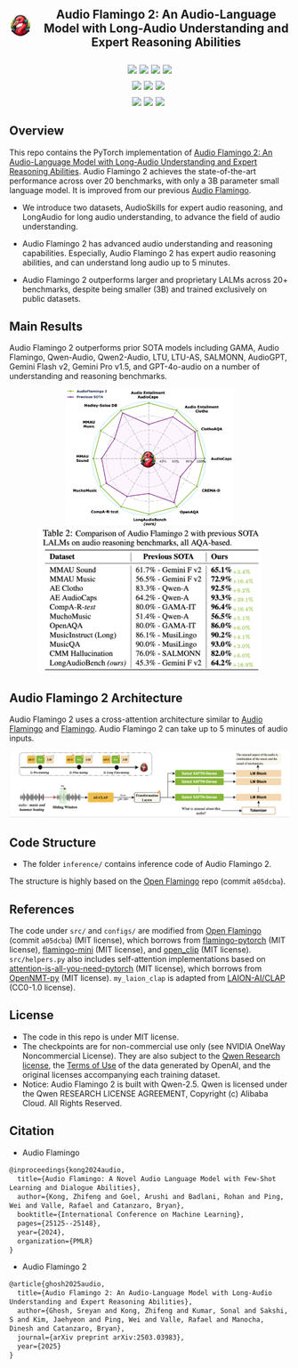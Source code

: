 
<div style="display: flex; justify-content: center; align-items: center; text-align: center;">
  <a href="https://github.com/NVIDIA/audio-flamingo" style="margin-right: 20px; text-decoration: none; display: flex; align-items: center;">
    <img src="assets/af_logo.png" alt="Audio Flamingo 2 🔥🚀🔥" style="max-width: 40px; max-height: 40px;">
  </a>
  <div>
    <h2>Audio Flamingo 2: An Audio-Language Model with Long-Audio Understanding and Expert Reasoning Abilities</h2>
  </div>
</div>

<div style="display: flex; justify-content: center; margin-top: 10px;">
  <a href="https://arxiv.org/abs/2503.03983"><img src="https://img.shields.io/badge/arXiv-2503.03983-AD1C18" style="margin-right: 5px;"></a>
  <a href="https://research.nvidia.com/labs/adlr/AF2/"><img src="https://img.shields.io/badge/Demo page-228B22" style="margin-right: 5px;"></a>
  <a href="https://github.com/NVIDIA/audio-flamingo"><img src='https://img.shields.io/badge/Github-Audio Flamingo 2-9C276A' style="margin-right: 5px;"></a>
  <a href="https://github.com/NVIDIA/audio-flamingo/stargazers"><img src="https://img.shields.io/github/stars/NVIDIA/audio-flamingo.svg?style=social"></a>
</div>

<div style="display: flex; justify-content: center; margin-top: 10px;">
<a href="https://huggingface.co/nvidia/audio-flamingo-2"><img src="https://img.shields.io/badge/🤗-Checkpoints (3B)-ED5A22.svg" style="margin-right: 5px;"></a>
<a href="https://huggingface.co/nvidia/audio-flamingo-2-1.5B"><img src="https://img.shields.io/badge/🤗-Checkpoints (1.5B)-ED5A22.svg" style="margin-right: 5px;"></a>
<a href="https://huggingface.co/nvidia/audio-flamingo-2-0.5B"><img src="https://img.shields.io/badge/🤗-Checkpoints (0.5B)-ED5A22.svg" style="margin-right: 5px;"></a>
</div>

<div style="display: flex; justify-content: center; margin-top: 10px;">
<a href="https://huggingface.co/nvidia/audio-flamingo-2"><img src="https://img.shields.io/badge/🤗-Gradio Demo (3B)-5F9EA0.svg" style="margin-right: 5px;"></a>
<a href="https://huggingface.co/nvidia/audio-flamingo-2-1.5B"><img src="https://img.shields.io/badge/🤗-Gradio Demo (1.5B)-5F9EA0.svg" style="margin-right: 5px;"></a>
<a href="https://huggingface.co/nvidia/audio-flamingo-2-0.5B"><img src="https://img.shields.io/badge/🤗-Gradio Demo (0.5B)-5F9EA0.svg" style="margin-right: 5px;"></a>
  
</div>

## Overview

This repo contains the PyTorch implementation of [Audio Flamingo 2: An Audio-Language Model with Long-Audio Understanding and Expert Reasoning Abilities](https://arxiv.org/abs/2503.03983). Audio Flamingo 2 achieves the state-of-the-art performance across over 20 benchmarks, with only a 3B parameter small language model. It is improved from our previous [Audio Flamingo](https://arxiv.org/abs/2402.01831). 

- We introduce two datasets, AudioSkills for expert audio reasoning, and LongAudio for long audio understanding, to advance the field of audio understanding.

- Audio Flamingo 2 has advanced audio understanding and reasoning capabilities. Especially, Audio Flamingo 2 has expert audio reasoning abilities, and can understand long audio up to 5 minutes.

- Audio Flamingo 2 outperforms larger and proprietary LALMs across 20+ benchmarks, despite being smaller (3B) and trained exclusively on public datasets.

## Main Results

Audio Flamingo 2 outperforms prior SOTA models including GAMA, Audio Flamingo, Qwen-Audio, Qwen2-Audio, LTU, LTU-AS, SALMONN, AudioGPT, Gemini Flash v2, Gemini Pro v1.5, and GPT-4o-audio on a number of understanding and reasoning benchmarks.

<div align="center">
  <img class="img-full" src="assets/af2_radar.png" width="300">
</div>

<div align="center">
  <img class="img-full" src="assets/af2_table2.png" width="400">
</div>

## Audio Flamingo 2 Architecture

Audio Flamingo 2 uses a cross-attention architecture similar to [Audio Flamingo](https://arxiv.org/abs/2402.01831) and [Flamingo](https://arxiv.org/abs/2204.14198). Audio Flamingo 2 can take up to 5 minutes of audio inputs. 

<div align="center">
  <img class="img-full" src="assets/af2_arch.png" width="800">
</div>


## Code Structure

- The folder ```inference/``` contains inference code of Audio Flamingo 2.

The structure is highly based on the [Open Flamingo](https://github.com/mlfoundations/open_flamingo) repo (commit ```a05dcba```).

<!-- Within each folder, the structure is highly based on the [Open Flamingo](https://github.com/mlfoundations/open_flamingo) repo (commit ```a05dcba```). Each folder is self-contained and we expect no cross dependencies between these folders. -->

## References

<!-- The main training and inferencing code within each folder (```foundation/```, ```chat/```, ```inference/```), including ```train/```, ```src/```, ```data/```, and ```configs/```,  -->
The code under ```src/``` and ```configs/``` are modified from [Open Flamingo](https://github.com/mlfoundations/open_flamingo) (commit ```a05dcba```) (MIT license), which borrows from [flamingo-pytorch](https://github.com/lucidrains/flamingo-pytorch) (MIT license), [flamingo-mini](https://github.com/dhansmair/flamingo-mini) (MIT license), and [open_clip](https://github.com/mlfoundations/open_clip) (MIT license). ```src/helpers.py``` also includes self-attention implementations based on [attention-is-all-you-need-pytorch](https://github.com/jadore801120/attention-is-all-you-need-pytorch) (MIT license), which borrows from [OpenNMT-py](https://github.com/OpenNMT/OpenNMT-py) (MIT license). ```my_laion_clap``` is adapted from [LAION-AI/CLAP](https://github.com/LAION-AI/CLAP) (CC0-1.0 license).

## License

- The code in this repo is under MIT license.
- The checkpoints are for non-commercial use only (see NVIDIA OneWay Noncommercial License). They are also subject to the [Qwen Research license](https://huggingface.co/Qwen/Qwen2.5-3B/blob/main/LICENSE), the [Terms of Use](https://openai.com/policies/terms-of-use) of the data generated by OpenAI, and the original licenses accompanying each training dataset.
- Notice: Audio Flamingo 2 is built with Qwen-2.5. Qwen is licensed under the Qwen RESEARCH LICENSE AGREEMENT, Copyright (c) Alibaba Cloud. All Rights Reserved.


## Citation

- Audio Flamingo
```
@inproceedings{kong2024audio,
  title={Audio Flamingo: A Novel Audio Language Model with Few-Shot Learning and Dialogue Abilities},
  author={Kong, Zhifeng and Goel, Arushi and Badlani, Rohan and Ping, Wei and Valle, Rafael and Catanzaro, Bryan},
  booktitle={International Conference on Machine Learning},
  pages={25125--25148},
  year={2024},
  organization={PMLR}
}
```

- Audio Flamingo 2
```
@article{ghosh2025audio,
  title={Audio Flamingo 2: An Audio-Language Model with Long-Audio Understanding and Expert Reasoning Abilities},
  author={Ghosh, Sreyan and Kong, Zhifeng and Kumar, Sonal and Sakshi, S and Kim, Jaehyeon and Ping, Wei and Valle, Rafael and Manocha, Dinesh and Catanzaro, Bryan},
  journal={arXiv preprint arXiv:2503.03983},
  year={2025}
}
```